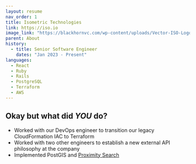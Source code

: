 ```yaml
---
layout: resume
nav_order: 1
title: Isometric Technologies
link: https://iso.io
image_link: "https://blackhornvc.com/wp-content/uploads/Vector-ISO-Logo-ai.jpg"
parent: About
history:
  - title: Senior Software Engineer
    dates: "Jan 2023 - Present"
languages:
  - React
  - Ruby
  - Rails
  - PostgreSQL
  - Terraform
  - AWS
---
```


## Okay but what did ***YOU*** do?

- Worked with our DevOps engineer to transition our legacy CloudFormation IAC to Terraform
- Worked with two other engineers to establish a new external API philosophy at the company
- Implemented PostGIS and [Proximity Search](proximity-search)